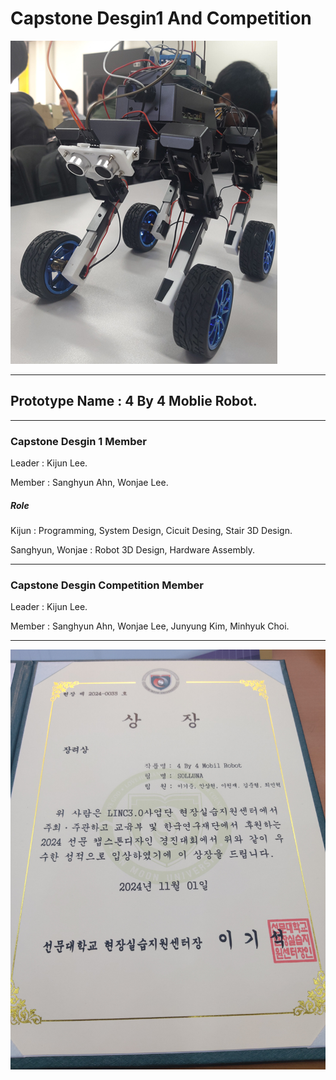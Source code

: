 # Capstone Desgin1 And Competition

![Robot](https://github.com/KIJUN24/2024_CapstoneDesign1_Competition/blob/master/Robot_Picture.png)

***

## Prototype Name : 4 By 4 Moblie Robot.

***

### Capstone Desgin 1 Member
Leader : Kijun Lee.

Member : Sanghyun Ahn, Wonjae Lee.

##### Role
Kijun : Programming, System Design, Cicuit Desing, Stair 3D Design.

Sanghyun, Wonjae : Robot 3D Design, Hardware Assembly.

***


### Capstone Desgin Competition Member
Leader : Kijun Lee.

Member : Sanghyun Ahn, Wonjae Lee, Junyung Kim, Minhyuk Choi.

***

![Prize](https://github.com/KIJUN24/2024_CapstoneDesign1_Competition/blob/master/2024_%EC%BA%A1%EC%8A%A4%ED%86%A4%EB%94%94%EC%9E%90%EC%9D%B8%20%EA%B2%BD%EC%A7%84%EB%8C%80%ED%9A%8C%20%EC%9E%A5%EB%A0%A4%EC%83%81.jpg)
